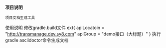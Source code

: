 **项目说明**

    项目文档生成工具
    
使用说明
修改gradle.build文件
ext{
    apiLocatoin = "http://transmanage.dev.sy8.com"
    apiGroup = "demo接口（大标题）"
}
执行gradle asciidoctor命令生成文档